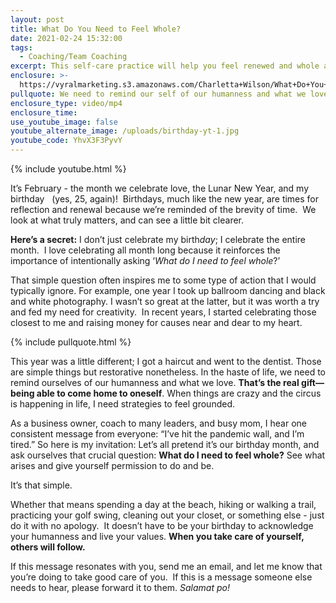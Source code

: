 ```yaml
---
layout: post
title: What Do You Need to Feel Whole?
date: 2021-02-24 15:32:00
tags:
  - Coaching/Team Coaching
excerpt: This self-care practice will help you feel renewed and whole again.
enclosure: >-
  https://vyralmarketing.s3.amazonaws.com/Charletta+Wilson/What+Do+You+Need+to+Feel+Whole_.mp4
pullquote: We need to remind our self of our humanness and what we love.
enclosure_type: video/mp4
enclosure_time:
use_youtube_image: false
youtube_alternate_image: /uploads/birthday-yt-1.jpg
youtube_code: YhvX3F3PyvY
---
```


{% include youtube.html %}

It’s February - the month we celebrate love, the Lunar New Year, and my birthday &nbsp; (yes, 25, again)\!&nbsp; Birthdays, much like the new year, are times for reflection and renewal because we’re reminded of the brevity of time.&nbsp; We look at what truly matters, and can see a little bit clearer.&nbsp;

**Here’s a secret:**&nbsp;I don’t just celebrate my birth*day*; I celebrate the entire month.&nbsp; I love celebrating all month long because it reinforces the importance of intentionally asking ‘*What do I need to feel whole*?’ &nbsp;&nbsp;

That simple question often inspires me to some type of action that I would typically ignore. For example, one year I took up ballroom dancing and black and white photography. I wasn’t so great at the latter, but it was worth a try and fed my need for creativity.&nbsp; In recent years, I started celebrating those closest to me and raising money for causes near and dear to my heart.

{% include pullquote.html %}

This year was a little different; I got a haircut and went to the dentist. Those are simple things but restorative nonetheless. In the haste of life, we need to remind ourselves of our humanness and what we love.&nbsp;**That’s the real gift—being able to come home to oneself**. When things are crazy and the circus is happening in life, I need strategies to feel grounded.&nbsp;

As a business owner, coach to many leaders, and busy mom, I hear one consistent message from everyone: “I’ve hit the pandemic wall, and I’m tired.” So here is my invitation: Let’s all pretend it’s our birthday month, and ask ourselves that crucial question:&nbsp;**What do I need to feel whole?**&nbsp;See what arises and give yourself permission to do and be.&nbsp;

It’s that simple.&nbsp;

Whether that means spending a day at the beach, hiking or walking a trail, practicing your golf swing, cleaning out your closet, or something else - just do it with no apology.&nbsp; It doesn’t have to be your birthday to acknowledge your humanness and live your values.&nbsp;**When you take care of yourself, others will follow.**

If this message resonates with you, send me an email, and let me know that you’re doing to take good care of you.&nbsp; If this is a message someone else needs to hear, please forward it to them.&nbsp;*Salamat po\!*
